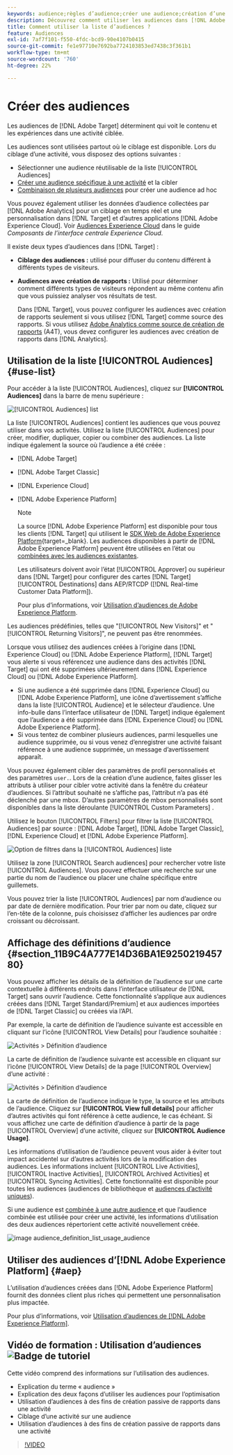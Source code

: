 ```yaml
---
keywords: audience;règles d’audience;créer une audience;création d’une audience;audience ciblée;audience avec création de rapports;audience avec rapport;segment;paramètres de profil personnalisés;définition de l’audience;liste d’audiences
description: Découvrez comment utiliser les audiences dans [!DNL Adobe Target].
title: Comment utiliser la liste d’audiences ?
feature: Audiences
exl-id: 7af7f101-f550-4fdc-bcd9-90e4107b0415
source-git-commit: fe1e97710e7692ba7724103853ed7438c3f361b1
workflow-type: tm+mt
source-wordcount: '760'
ht-degree: 22%

---
```


# Créer des audiences

Les audiences de [!DNL Adobe Target] déterminent qui voit le contenu et les expériences dans une activité ciblée.

Les audiences sont utilisées partout où le ciblage est disponible. Lors du ciblage d’une activité, vous disposez des options suivantes :

* Sélectionner une audience réutilisable de la liste [!UICONTROL Audiences]
* [Créer une audience spécifique à une activité](/help/main/c-target/creating-activity-only-audience.md) et la cibler
* [Combinaison de plusieurs audiences](/help/main/c-target/combining-multiple-audiences.md#concept_A7386F1EA4394BD2AB72399C225981E5) pour créer une audience ad hoc

Vous pouvez également utiliser les données d’audience collectées par [!DNL Adobe Analytics] pour un ciblage en temps réel et une personnalisation dans [!DNL Target] et d’autres applications [!DNL Adobe Experience Cloud]. Voir [Audiences Experience Cloud](https://experienceleague.adobe.com/docs/core-services/interface/audiences/audience-library.html?lang=fr) dans le guide *Composants de l’interface centrale Experience Cloud*.

Il existe deux types d’audiences dans [!DNL Target] :

* **Ciblage des audiences :** utilisé pour diffuser du contenu différent à différents types de visiteurs.
* **Audiences avec création de rapports :** Utilisé pour déterminer comment différents types de visiteurs répondent au même contenu afin que vous puissiez analyser vos résultats de test.

  Dans [!DNL Target], vous pouvez configurer les audiences avec création de rapports seulement si vous utilisez [!DNL Target] comme source des rapports. Si vous utilisez [Adobe Analytics comme source de création de rapports](/help/main/c-integrating-target-with-mac/a4t/a4t.md) (A4T), vous devez configurer les audiences avec création de rapports dans [!DNL Analytics].

## Utilisation de la liste [!UICONTROL Audiences] {#use-list}

Pour accéder à la liste [!UICONTROL Audiences], cliquez sur **[!UICONTROL Audiences]** dans la barre de menu supérieure :

![[!UICONTROL Audiences] list](assets/audiences_list.png)

La liste [!UICONTROL Audiences] contient les audiences que vous pouvez utiliser dans vos activités. Utilisez la liste [!UICONTROL Audiences] pour créer, modifier, dupliquer, copier ou combiner des audiences. La liste indique également la source où l’audience a été créée :

* [!DNL Adobe Target]
* [!DNL Adobe Target Classic]
* [!DNL Experience Cloud]
* [!DNL Adobe Experience Platform]

  >[!NOTE]
  >
  >La source [!DNL Adobe Experience Platform] est disponible pour tous les clients [!DNL Target] qui utilisent le [ SDK Web de Adobe Experience Platform](https://experienceleague.corp.adobe.com/docs/target-dev/developer/client-side/aep-web-sdk.html?lang=fr){target=_blank}. Les audiences disponibles à partir de [!DNL Adobe Experience Platform] peuvent être utilisées en l’état ou [combinées avec les audiences existantes](/help/main/c-target/combining-multiple-audiences.md).
  >
  >Les utilisateurs doivent avoir l’état [!UICONTROL Approver] ou supérieur dans [!DNL Target] pour configurer des cartes [!DNL Target] [!UICONTROL Destinations] dans AEP/RTCDP ([!DNL Real-time Customer Data Platform]).
  >
  >Pour plus d’informations, voir [Utilisation d’audiences de Adobe Experience Platform](#aep).

Les audiences prédéfinies, telles que &quot;[!UICONTROL New Visitors]&quot; et &quot;[!UICONTROL Returning Visitors]&quot;, ne peuvent pas être renommées.

Lorsque vous utilisez des audiences créées à l’origine dans [!DNL Experience Cloud] ou [!DNL Adobe Experience Platform], [!DNL Target] vous alerte si vous référencez une audience dans des activités [!DNL Target] qui ont été supprimées ultérieurement dans [!DNL Experience Cloud] ou [!DNL Adobe Experience Platform].

* Si une audience a été supprimée dans [!DNL Experience Cloud] ou [!DNL Adobe Experience Platform], une icône d’avertissement s’affiche dans la liste [!UICONTROL Audience] et le sélecteur d’audience. Une info-bulle dans l’interface utilisateur de [!DNL Target] indique également que l’audience a été supprimée dans [!DNL Experience Cloud] ou [!DNL Adobe Experience Platform].
* Si vous tentez de combiner plusieurs audiences, parmi lesquelles une audience supprimée, ou si vous venez d’enregistrer une activité faisant référence à une audience supprimée, un message d’avertissement apparaît.

Vous pouvez également cibler des paramètres de profil personnalisés et des paramètres `user.`. Lors de la création d’une audience, faites glisser les attributs à utiliser pour cibler votre activité dans la fenêtre du créateur d’audiences. Si l’attribut souhaité ne s’affiche pas, l’attribut n’a pas été déclenché par une mbox. D’autres paramètres de mbox personnalisés sont disponibles dans la liste déroulante [!UICONTROL Custom Parameters] .

Utilisez le bouton [!UICONTROL Filters] pour filtrer la liste [!UICONTROL Audiences] par source : [!DNL Adobe Target], [!DNL Adobe Target Classic], [!DNL Experience Cloud] et [!DNL Adobe Experience Platform].

![Option de filtres dans la [!UICONTROL Audiences] liste](assets/filters.png)

Utilisez la zone [!UICONTROL Search audiences] pour rechercher votre liste [!UICONTROL Audiences]. Vous pouvez effectuer une recherche sur une partie du nom de l’audience ou placer une chaîne spécifique entre guillemets.

Vous pouvez trier la liste [!UICONTROL Audiences] par nom d’audience ou par date de dernière modification. Pour trier par nom ou date, cliquez sur l’en-tête de la colonne, puis choisissez d’afficher les audiences par ordre croissant ou décroissant.

## Affichage des définitions d’audience {#section_11B9C4A777E14D36BA1E925021945780}

Vous pouvez afficher les détails de la définition de l’audience sur une carte contextuelle à différents endroits dans l’interface utilisateur de [!DNL Target] sans ouvrir l’audience. Cette fonctionnalité s’applique aux audiences créées dans [!DNL Target Standard/Premium] et aux audiences importées de [!DNL Target Classic] ou créées via l’API.

Par exemple, la carte de définition de l’audience suivante est accessible en cliquant sur l’icône [!UICONTROL View Details] pour l’audience souhaitée :

![Activités > Définition d’audience](assets/audience_definition_list.png)

La carte de définition de l’audience suivante est accessible en cliquant sur l’icône [!UICONTROL View Details] de la page [!UICONTROL Overview] d’une activité :

![Activités > Définition d’audience](assets/view-details-activity-overview.png)

La carte de définition de l’audience indique le type, la source et les attributs de l’audience. Cliquez sur **[!UICONTROL View full details]** pour afficher d’autres activités qui font référence à cette audience, le cas échéant. Si vous affichez une carte de définition d’audience à partir de la page [!UICONTROL Overview] d’une activité, cliquez sur **[!UICONTROL Audience Usage]**.

Les informations d’utilisation de l’audience peuvent vous aider à éviter tout impact accidentel sur d’autres activités lors de la modification des audiences. Les informations incluent [!UICONTROL Live Activities], [!UICONTROL Inactive Activities], [!UICONTROL Archived Activities] et [!UICONTROL Syncing Activities]. Cette fonctionnalité est disponible pour toutes les audiences (audiences de bibliothèque et [audiences d’activité uniques](/help/main/c-target/creating-activity-only-audience.md#concept_A6BADCF530ED4AE1852E677FEBE68483)).

Si une audience est [ combinée à une autre audience ](/help/main/c-target/combining-multiple-audiences.md) et que l’audience combinée est utilisée pour créer une activité, les informations d’utilisation des deux audiences répertorient cette activité nouvellement créée.

![image audience_definition_list_usage_audience](assets/audience_definition_list_usage.png)

<!--The following audience definition card is for an audience imported from the Adobe Experience Cloud. In this instance, the audience was imported from Adobe Audience Manager (AAM).

![Usage tab on Audience Definition card](assets/audience_definition_mc.png)

The following details are available for these imported audience types:

| Audience Type | Details |
|--- |--- |
|Mobile audience|Marketing Name, Vendor, and Model.<br>The `matches | does not match` operator displays instead of `equals | does not equal`<br>![Imported Mobile Audience](/help/main/c-target/c-audiences/assets/imported_mobile_audience.png).|
|Visitor-behavior audience|**user.categoryAffinity:** `categoryAffinity` with `FAVORITE` parameter.<br>![Imported Category Affinity](/help/main/c-target/c-audiences/assets/imported_category_affinity.png)<br>**Monitoring:** Monitoring service equals true.<br>**No Monitoring Service:** Monitoring service equals false.<br>![Imported Monitoring](/help/main/c-target/c-audiences/assets/imported_monitoring.png)|
|Audiences using the NOT operator|**Single Rule:** Target displays the audience in the format `[All Visitor AND [NOT [rule]`. Single NOT rule displays with AND with `AllVisitor` audience.<br>![Imported Not Audience](/help/main/c-target/c-audiences/assets/imported_not_audience.png)|

Keep the following points in mind as you work with imported audiences:

* Expression target audiences are no longer supported in Target Standard/Premium. 
* Target Standard/Premium does not support some deprecated audiences or has improved operators for ease of use. Because of this, the definition of an imported audience, although working as per definition, does not mean that same is now available for creation in the Standard/Premium interface. For example, Social Audiences are visible with their rules but Target Standard/Premium does not allow social audiences to be created.-->

## Utiliser des audiences d’[!DNL Adobe Experience Platform] {#aep}

L’utilisation d’audiences créées dans [!DNL Adobe Experience Platform] fournit des données client plus riches qui permettent une personnalisation plus impactée.

Pour plus d’informations, voir [Utilisation d’audiences de [!DNL Adobe Experience Platform]](/help/main/c-integrating-target-with-mac/integrating-with-rtcdp.md#aep).

## Vidéo de formation : Utilisation d’audiences ![Badge de tutoriel](/help/main/assets/tutorial.png)

Cette vidéo comprend des informations sur l’utilisation des audiences.

* Explication du terme « audience »
* Explication des deux façons d’utiliser les audiences pour l’optimisation
* Utilisation d’audiences à des fins de création passive de rapports dans une activité
* Ciblage d’une activité sur une audience
* Utilisation d’audiences à des fins de création passive de rapports dans une activité

>[!VIDEO](https://video.tv.adobe.com/v/30143?captions=fre_fr)
